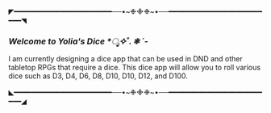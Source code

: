 ◤━━━━━━━━━━━━━━━━━━━━━━━──•~❉᯽❉~•──━━━━━━━━━━━━━━━━━━━━━━━━━◥
### _Welcome to Yolia's Dice *ೃ✧˚. ❃  ˊ-_

I am currently designing a dice app that can be used in DND and other tabletop RPGs that require a dice.
This dice app will allow you to roll various dice such as D3, D4, D6, D8, D10, D10, D12, and D100.

◣━━━━━━━━━━━━━━━━━━━━━━━──•~❉᯽❉~•──━━━━━━━━━━━━━━━━━━━━━━━━━◢
